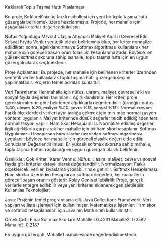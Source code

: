 Kırklareli Toplu Taşıma Hattı Planlaması

Bu proje, Kırklareli'nin üç farklı mahallesi için yeni bir toplu taşıma hattı güzergahı belirlemek üzere hazırlanmıştır. Projede, her mahalle için aşağıdaki kriterler değerlendirilmiştir:

Nüfus Yoğunluğu
Mevcut Ulaşım Altyapısı
Maliyet Analizi
Çevresel Etki
Sosyal Fayda
Veriler sentetik olarak belirlenmiş olup, her kriter normalize edildikten sonra, ağırlıklandırma ve Softmax algoritması kullanılarak her mahalle için göreceli başarı oranı (olasılık) hesaplanmaktadır. Böylece, en yüksek softmax skoruna sahip mahalle, toplu taşıma hattı için en uygun güzergah olarak seçilmektedir.

Proje Açıklaması: Bu projede, her mahalle için belirlenen kriterler üzerinden sentetik veriler kullanılarak toplu taşıma hattı güzergahı seçimi yapılmaktadır. Projenin temel adımları şunlardır:

Veri Tanımlama:
Her mahalle için nüfus, ulaşım, maliyet, çevresel etki ve sosyal fayda değerleri tanımlanır.
Ağırlıklandırma: Her kriter, proje gereksinimlerine göre belirlenen ağırlıklarla değerlendirilir (örneğin, nüfus %30, ulaşım %20, maliyet %20, çevre %15, sosyal %15).
Normalizasyon: Farklı ölçeklerdeki verileri aynı aralığa çekmek için min-max normalizasyon yöntemi uygulanır. Maliyet kriterinde düşük değerler tercih edildiğinden ters normalizasyon yapılır.
Ham Skor Hesaplaması: Normalize edilmiş değerler, ilgili ağırlıklarla çarpılarak her mahalle için bir ham skor hesaplanır.
Softmax Uygulaması: Hesaplanan ham skorlar üzerinden softmax algoritması uygulanır; böylece her mahalle için göreceli olasılık değeri elde edilir.
Sonuçların Değerlendirilmesi: En yüksek softmax skoruna sahip mahalle, toplu taşıma hattının açılacağı en uygun güzergah olarak belirlenir.

Özellikler:
Çok Kriterli Karar Verme: Nüfus, ulaşım, maliyet, çevre ve sosyal fayda gibi kriterler detaylı olarak değerlendirilir.
Normalizasyon: Farklı ölçeklerdeki veriler, kıyaslama yapılabilir hale getirilir.
Softmax Hesaplaması: Ham skorlar üzerinden hesaplanan softmax değerleri, her mahallenin göreceli başarı oranını gösterir.
Kolay Genişletilebilirlik: Proje, gerçek verilerle entegre edilebilir veya yeni kriterler eklenerek genişletilebilir.
Kullanılan Teknolojiler:

Java:
Projenin temel programlama dili.
Java Collections Framework: 
Veri yapıları ve liste işlemleri için kullanılmıştır.
Matematiksel İşlemler:
Ham skor ve softmax hesaplamaları için Java’nın Math sınıfı kullanılmıştır.

Örnek Çıktı:
Final Softmax Skorları: Mahalle1: 0.4231 Mahalle2: 0.3582 Mahalle3: 0.2187

En uygun güzergah, Mahalle1 mahallesinde değerlendirilmektedir.
